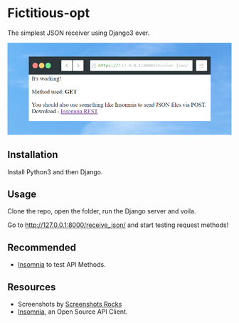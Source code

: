 # Fictitious-opt
The simplest JSON receiver using Django3 ever.
 
 [![Screenshot](./docs/working.png "Working!")](./docs/working.png)
 
 ## Installation
 Install Python3 and then Django.
 
 ## Usage
 Clone the repo, open the folder, run the Django server and voila.
 
Go to http://127.0.0.1:8000/receive_json/ and start testing request methods!

## Recommended
- [Insomnia](https://insomnia.rest/) to test API Methods.

## Resources
- Screenshots by [Screenshots Rocks](https://screenshot.rocks/)
- [Insomnia](https://insomnia.rest/), an Open Source API Client.
